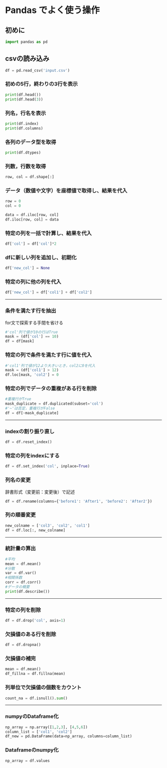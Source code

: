 # Pandas でよく使う操作

## 初めに
```python
import pandas as pd
```

## csvの読み込み
```python
df = pd.read_csv('input.csv')
```

### 初めの5行，終わりの3行を表示
```python
print(df.head())
print(df.head(3))
```

### 列名，行名を表示
```python
print(df.index)
print(df.columns)
```

### 各列のデータ型を取得
```python
print(df.dtypes)
```

### 列数，行数を取得
```python
row, col = df.shape[:]
```

### データ（数値や文字）を座標値で取得し、結果を代入
```python
row = 0
col = 0

data = df.iloc[row, col]
df.iloc[row, col] = data
```

### 特定の列を一括で計算し、結果を代入
```python
df['col'] = df['col']*2
```

### dfに新しい列を追加し、初期化
```python
df['new_col'] = None
```

### 特定の列に他の列を代入
```python
df['new_col'] = df['col1'] + df['col2']
```

***

### 条件を満たす行を抽出
for文で探索する手間を省ける
```python
#'col'列で値が10の行はTrue
mask = (df['col'] == 10)
df = df[mask]
```

### 特定の列で条件を満たす行に値を代入
```python
#'col1'列で値が12より大きいとき，col2に0を代入
mask = (df['col1'] > 12)
df.loc[mask, 'col2'] = 0
```

### 特定の列でデータの重複がある行を削除
```python
#重複行がTrue
mask_duplicate = df.duplicated(subset='col')
#'~'は否定，重複行がFalse
df = df[~mask_duplicate]
```

***

### indexの割り振り直し
```python
df = df.reset_index()
```

### 特定の列をindexにする
```python
df = df.set_index('col', inplace=True)
```

### 列名の変更
辞書形式（変更前：変更後）で記述
```python
df = df.rename(columns={'before1': 'After1', 'before2': 'After2'})
```

### 列の順番変更
```python
new_colname = ['col3', 'col2', 'col1']
df = df.loc[:, new_colname]
```

***

### 統計量の算出
```python
#平均
mean = df.mean()
#分散
var = df.var()
#相関係数
corr = df.corr()
#データの概要
print(df.describe())
```

***

### 特定の列を削除
```python
df = df.drop('col', axis=1)
```

### 欠損値のある行を削除
```python
df = df.dropna()
```

### 欠損値の補完
```python
mean = df.mean()
df_fillna = df.fillna(mean)
```

### 列単位で欠損値の個数をカウント
```python
count_na = df.isnull().sum()
```

***

### numpyのDataframe化
```python
np_array = np.array([1,2,3], [4,5,6])
column_list = ['col1', 'col2']
df_new = pd.DataFrame(data=np_array, columns=column_list)
```

### Dataframeのnumpy化
```python
np_array = df.values
```
